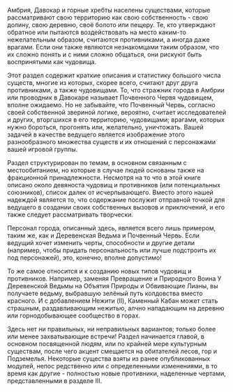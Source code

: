 Амбрия, Давокар и горные хребты населены существами, которые рассматривают свою территорию как свою собственность - свою долину, свою деревню, своё болото или пещеру. Те, кто утверждают обратное или пытаются воздействовать на место каким-то нежелательным образом, считаются противниками, а иногда даже врагами. Если они также являются незнакомцами таким образом, что их сложно понять и с ними сложно общаться, они рискуют быть воспринятыми как чудовища.

Этот раздел содержит краткие описания и статистику большого числа существ, многие из которых, скорее всего, считают друг друга противниками, а также чудовищами. То, что стражник города в Амбрии или проводник в Давокаре называет Почвенного Червя чудовищем, вполне ожидаемо. Но не забывайте, что Почвенный Червь, согласно своей собственной звериной логике, вероятно, считает исследователей и других, вторгшихся в его территорию, чудовищами; врагами, которых нужно бороться, прогонять или, желательно, уничтожать. Вашей задачей в качестве ведущего является изображение этого разнообразного множества существ и их отношений с персонажами вашей игровой группы.

Раздел структурирован по темам, в основном связанным с местообитанием, но которые в случае людей основаны также на фракционной принадлежности. Несмотря на то что в этой книге описано около девяноста чудовищ и противников (или потенциальных союзников), список далек от исчерпывающего. Вместо этого нашей надеждой является то, что содержание послужит отправной точкой для ведущего в создании своих собственных вызовов и приключений, и его также следует рассматривать творчески.

Персонал города, описанный здесь, является всего лишь примером, таким же, как и Деревенская Ведьма и Почвенный Червь. Если ведущий хочет изменить черты, способности и другие детали (например, чтобы придать персональность или лучше подстроить их под персонажей), это, конечно, вполне допустимо!

То же самое относится и к созданию новых типов чудовищ и противников. Например, заменяя Превращение и Природного Воина У Деревенской Ведьмы на Объятия Природы и Обвивающие Лианы, вы получаете ведьму, выбравшую зелёный путь колдовства вместо красного. И с добавлением Нежити (II), Каменный Кабан может стать страшным, раздавливающим нежитью, алчно нападающим на деревню или горнодобывающее сообщество в горах.

Здесь нет ни правильных, ни неправильных вариантов; только более или менее захватывающие встречи! Раздел начинается главой, в основном посвященной людям, или по крайней мере культурным существам, после чего акцент смещается на обитателей лесов, гор и Подземелья. Некоторые существа взяты из ранее опубликованных модулей, непос редственно или с определенными изменениями, в то время как другие - полностью новые противники, наделенные чертами, представленными в разделе III.